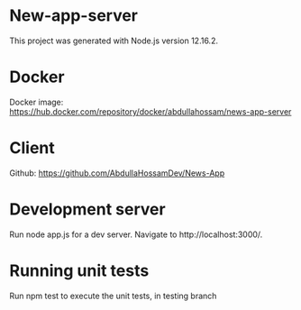 # New-app-server

This project was generated with Node.js version 12.16.2.

# Docker

Docker image: https://hub.docker.com/repository/docker/abdullahossam/news-app-server

# Client

Github: https://github.com/AbdullaHossamDev/News-App

# Development server

Run node app.js for a dev server. Navigate to http://localhost:3000/. 

# Running unit tests

Run npm test to execute the unit tests, in testing branch


